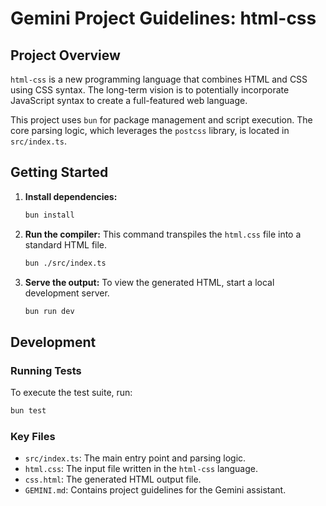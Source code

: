 # Gemini Project Guidelines: html-css

## Project Overview

`html-css` is a new programming language that combines HTML and CSS using CSS syntax. The long-term vision is to potentially incorporate JavaScript syntax to create a full-featured web language.

This project uses `bun` for package management and script execution. The core parsing logic, which leverages the `postcss` library, is located in `src/index.ts`.

## Getting Started

1.  **Install dependencies:**
    ```bash
    bun install
    ```

2.  **Run the compiler:**
    This command transpiles the `html.css` file into a standard HTML file.
    ```bash
    bun ./src/index.ts
    ```

3.  **Serve the output:**
    To view the generated HTML, start a local development server.
    ```bash
    bun run dev
    ```

## Development

### Running Tests

To execute the test suite, run:
```bash
bun test
```

### Key Files

-   `src/index.ts`: The main entry point and parsing logic.
-   `html.css`: The input file written in the `html-css` language.
-   `css.html`: The generated HTML output file.
-   `GEMINI.md`: Contains project guidelines for the Gemini assistant.
